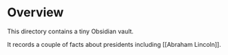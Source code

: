 # Overview

This directory contains a tiny Obsidian vault.

It records a couple of facts about presidents including [[Abraham Lincoln]].
